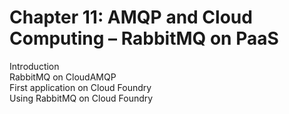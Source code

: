 # Chapter 11: AMQP and Cloud Computing – RabbitMQ on PaaS  
Introduction  
RabbitMQ on CloudAMQP  
First application on Cloud Foundry  
Using RabbitMQ on Cloud Foundry  